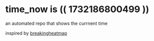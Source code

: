 # time_now is (( 1732186800499 ))

an automated repo that shows the currnent time

inspired by [breakingheatmap](https://github.com/breakingheatmap/breakingheatmap)